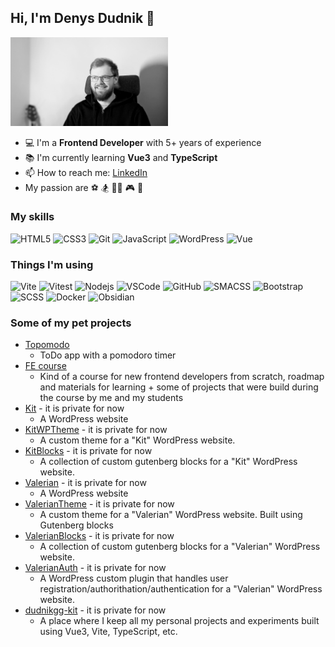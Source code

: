 ## Hi, I'm Denys Dudnik 👋
<img src="./cv-photo.jpg" width="50%"/>

- 💻 I'm a **Frontend Developer** with 5+ years of experience
- 📚 I'm currently learning **Vue3** and **TypeScript**
- 📫 How to reach me: [LinkedIn](https://www.linkedin.com/in/dudnikgg/)
- My passion are ⚽️ 🏂 👨‍💻 🎮 🎸

### My skills
![HTML5](https://img.shields.io/badge/-HTML5-black?style=flat-square&logo=html5&logoColor=white)
![CSS3](https://img.shields.io/badge/-CSS3-black?style=flat-square&logo=css3)
![Git](https://img.shields.io/badge/-Git-black?style=flat-square&logo=git)
![JavaScript](https://img.shields.io/badge/-JavaScript-black?style=flat-square&logo=javascript)
![WordPress](https://img.shields.io/badge/-WordPress-black?style=flat-square&logo=wordpress)
![Vue](https://img.shields.io/badge/-Vuejs-black?style=flat-square&logo=vue.js)

### Things I'm using
![Vite](https://img.shields.io/badge/-Vite-black?style=flat-square&logo=Vite)
![Vitest](https://img.shields.io/badge/-Vitest-black?style=flat-square&logo=Vitest)
![Nodejs](https://img.shields.io/badge/-Nodejs-black?style=flat-square&logo=Node.js)
![VSCode](https://img.shields.io/badge/-VSCode-black?style=flat-square&logo=visual-studio-code)
![GitHub](https://img.shields.io/badge/-GitHub-black?style=flat-square&logo=github)
![SMACSS](https://img.shields.io/badge/-SMACSS-black?style=flat-square&logo=SMACSS)
![Bootstrap](https://img.shields.io/badge/-Bootstrap-black?style=flat-square&logo=bootstrap)
![SCSS](https://img.shields.io/badge/-SCSS-black?style=flat-square&logo=SASS)
![Docker](https://img.shields.io/badge/-Docker-black?style=flat-square&logo=Docker)
![Obsidian](https://img.shields.io/badge/-Obsidian-black?style=flat-square&logo=Obsidian)

### Some of my pet projects
- [Topomodo](https://github.com/dudnikgg/topomodo)
    - ToDo app with a pomodoro timer
- [FE course](https://github.com/dudnikgg/fe-course-bro)
  - Kind of a course for new frontend developers from scratch,
  roadmap and materials for learning + some of projects that were build during the course by me and my students
- [Kit]() - it is private for now
    - A WordPress website
- [KitWPTheme]() - it is private for now
    - A custom theme for a "Kit" WordPress website.
- [KitBlocks]() - it is private for now
    - A collection of custom gutenberg blocks for a "Kit" WordPress website.
- [Valerian]() - it is private for now
    - A WordPress website
- [ValerianTheme]() - it is private for now
    - A custom theme for a "Valerian" WordPress website. Built using Gutenberg blocks
- [ValerianBlocks]() - it is private for now
    - A collection of custom gutenberg blocks for a "Valerian" WordPress website.
- [ValerianAuth]() - it is private for now
    - A WordPress custom plugin that handles user registration/authorithation/authentication for a "Valerian" WordPress website.
- [dudnikgg-kit]() - it is private for now
    - A place where I keep all my personal projects and experiments built using Vue3, Vite, TypeScript, etc.

<!--
**dudnikgg/dudnikgg** is a ✨ _special_ ✨ repository because its `README.md` (this file) appears on your GitHub profile.

Here are some ideas to get you started:

- 🔭 I’m currently working on ...
- 🌱 I’m currently learning ...
- 👯 I’m looking to collaborate on ...
- 🤔 I’m looking for help with ...
- 💬 Ask me about ...
- 📫 How to reach me: ...
- 😄 Pronouns: ...
- ⚡ Fun fact: ...
-->
